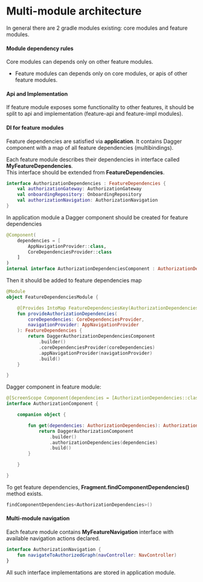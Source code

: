 # Multi-module architecture

In general there are 2 gradle modules existing: core modules and feature
modules.

#### Module dependency rules
Core modules can depends only on other feature modules.
* Feature modules can depends only on core modules, or apis of other
  feature modules.

#### Api and Implementation

If feature module exposes some functionality to other features, it
should be split to api and implementation (feature-api and feature-impl
modules).

#### DI for feature modules

Feature dependencies are satisfied via **application**. It contains
Dagger component with a map of all feature dependencies (multibindings).

Each feature module describes their dependencies in interface called
**MyFeatureDependencies**.  
This interface should be extended from **FeatureDependencies**.

```kotlin
interface AuthorizationDependencies : FeatureDependencies {
    val authorizationGateway: AuthorizationGateway
    val onboardingRepository: OnboardingRepository
    val authorizationNavigation: AuthorizationNavigation
}
```

In application module a Dagger component should be created for feature
dependencies

```kotlin
@Component(
    dependencies = [
        AppNavigationProvider::class, 
        CoreDependenciesProvider::class
    ]
)
internal interface AuthorizationDependenciesComponent : AuthorizationDependencies
```


Then it should be added to feature dependencies map

```kotlin
@Module
object FeatureDependenciesModule {

    @[Provides IntoMap FeatureDependenciesKey(AuthorizationDependencies::class)]
    fun provideAuthorizationDependencies(
        coreDependencies: CoreDependenciesProvider,
        navigationProvider: AppNavigationProvider
    ): FeatureDependencies {
        return DaggerAuthorizationDependenciesComponent
            .builder()
            .coreDependenciesProvider(coreDependencies)
            .appNavigationProvider(navigationProvider)
            .build()
    }

}
```

Dagger component in feature module:

```kotlin
@[ScreenScope Component(dependencies = [AuthorizationDependencies::class])]
interface AuthorizationComponent {

    companion object {

        fun get(dependencies: AuthorizationDependencies): AuthorizationComponent {
            return DaggerAuthorizationComponent
                .builder()
                .authorizationDependencies(dependencies)
                .build()
        }

    }

}
```

To get feature dependencies, **Fragment.findComponentDependencies<T>()**
method exists.

```kotlin
findComponentDependencies<AuthorizationDependencies>()
```


#### Multi-module navigation

Each feature module contains **MyFeatureNavigation** interface with
available navigation actions declared.

```kotlin
interface AuthorizationNavigation {
    fun navigateToAuthorizedGraph(navController: NavController)
}
```

All such interface implementations are stored in application module.
